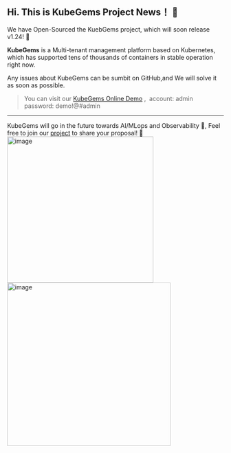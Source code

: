 ## Hi. This is KubeGems Project News！ 🎉

We have Open-Sourced the KuebGems project, which will soon release v1.24! 🎁

**KubeGems** is a Multi-tenant management platform based on Kubernetes, which has supported tens of thousands of containers in stable operation right now.

Any issues about KubeGems can be sumbit on GitHub,and We will solve it as soon as possible.

>You can visit our [KubeGems Online Demo](https://demo.kubegems.io/) ,&nbsp; account: admin &nbsp;&nbsp; password: demo!@#admin

---

KubeGems will go in the future towards AI/MLops and Observability 👀, Feel free to join our [project](https://github.com/orgs/kubegems/projects/9) to share your proposal! 👋
<img width="340" alt="image" src="https://github.com/kubegems/.github/assets/2688646/32850d3d-7632-4ad4-b02f-ef86e70000bf">
<img width="380" alt="image" src="https://github.com/kubegems/.github/assets/2688646/d535c624-bc5e-4480-a94d-72a19a0d5a1a">

